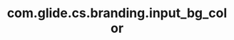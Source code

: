 ---
weight: 472
layout: page
title: com.glide.cs.branding.input_bg_color
description: ""
value: "#fafafa"
---